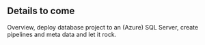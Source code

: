 ## Details to come

Overview, deploy database project to an (Azure) SQL Server, create pipelines and meta data and let it rock.